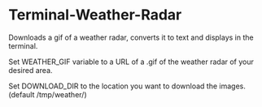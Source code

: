 # Terminal-Weather-Radar

Downloads a gif of a weather radar, converts it to text and displays in the terminal.

Set WEATHER_GIF variable to a URL of a .gif of the weather radar of your desired area.

Set DOWNLOAD_DIR to the location you want to download the images. (default /tmp/weather/)
